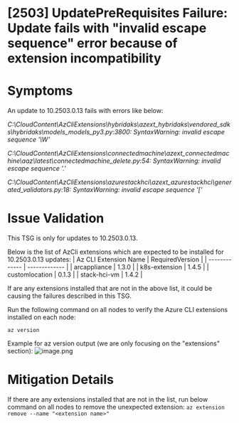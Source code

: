 # [2503] UpdatePreRequisites Failure: Update fails with "invalid escape sequence" error because of extension incompatibility

# Symptoms
An update to 10.2503.0.13 fails with errors like below:

*C:\CloudContent\AzCliExtensions\hybridaks\azext_hybridaks\vendored_sdks\hybridaks\models\_models_py3.py:3800: SyntaxWarning: invalid escape sequence '\W'*

*C:\CloudContent\AzCliExtensions\connectedmachine\azext_connectedmachine\aaz\latest\connectedmachine\_delete.py:54: SyntaxWarning: invalid escape sequence '\.'*

*C:\CloudContent\AzCliExtensions\azurestackhci\azext_azurestackhci\generated\_validators.py:18: SyntaxWarning: invalid escape sequence '\['*

# Issue Validation
This TSG is only for updates to 10.2503.0.13.

Below is the list of AzCli extensions which are expected to be installed for 10.2503.0.13 updates:
| Az CLI Extension Name     | RequiredVersion |
| ------------- | ------------- |
| arcappliance | 1.3.0 |
| k8s-extension | 1.4.5 |
| customlocation | 0.1.3 |
| stack-hci-vm | 1.4.2 |

If are any extensions installed that are not in the above list, it could be causing the failures described in this TSG.

Run the following command on all nodes to verify the Azure CLI extensions installed on each node:

`az version`

Example for az version output (we are only focusing on the "extensions" section):
![image.png](./images/azversionexampleoutput.png)

# Mitigation Details

If there are any extensions installed that are not in the list, run below command on all nodes to remove the unexpected extension:
`az extension remove --name "<extension name>"`
